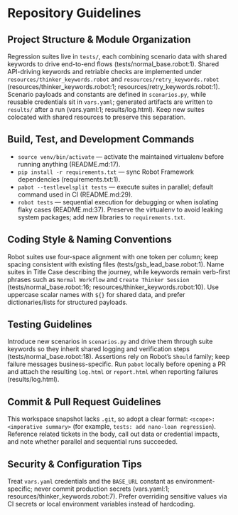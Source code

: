 # Repository Guidelines

## Project Structure & Module Organization
Regression suites live in `tests/`, each combining scenario data with shared keywords to drive end-to-end flows (tests/normal_base.robot:1). Shared API-driving keywords and retriable checks are implemented under `resources/thinker_keywords.robot` and `resources/retry_keywords.robot` (resources/thinker_keywords.robot:1; resources/retry_keywords.robot:1). Scenario payloads and constants are defined in `scenarios.py`, while reusable credentials sit in `vars.yaml`; generated artifacts are written to `results/` after a run (vars.yaml:1; results/log.html). Keep new suites colocated with shared resources to preserve this separation.

## Build, Test, and Development Commands
- `source venv/bin/activate` — activate the maintained virtualenv before running anything (README.md:17).
- `pip install -r requirements.txt` — sync Robot Framework dependencies (requirements.txt:1).
- `pabot --testlevelsplit tests` — execute suites in parallel; default command used in CI (README.md:29).
- `robot tests` — sequential execution for debugging or when isolating flaky cases (README.md:37).
Preserve the virtualenv to avoid leaking system packages; add new libraries to `requirements.txt`.

## Coding Style & Naming Conventions
Robot suites use four-space alignment with one token per column; keep spacing consistent with existing files (tests/gsb_lead_base.robot:1). Name suites in Title Case describing the journey, while keywords remain verb-first phrases such as `Normal Workflow` and `Create Thinker Session` (tests/normal_base.robot:16; resources/thinker_keywords.robot:10). Use uppercase scalar names with `${}` for shared data, and prefer dictionaries/lists for structured payloads.

## Testing Guidelines
Introduce new scenarios in `scenarios.py` and drive them through suite keywords so they inherit shared logging and verification steps (tests/normal_base.robot:18). Assertions rely on Robot’s `Should` family; keep failure messages business-specific. Run `pabot` locally before opening a PR and attach the resulting `log.html` or `report.html` when reporting failures (results/log.html).

## Commit & Pull Request Guidelines
This workspace snapshot lacks `.git`, so adopt a clear format: `<scope>: <imperative summary>` (for example, `tests: add nano-loan regression`). Reference related tickets in the body, call out data or credential impacts, and note whether parallel and sequential runs succeeded.

## Security & Configuration Tips
Treat `vars.yaml` credentials and the `BASE_URL` constant as environment-specific; never commit production secrets (vars.yaml:1; resources/thinker_keywords.robot:7). Prefer overriding sensitive values via CI secrets or local environment variables instead of hardcoding.
